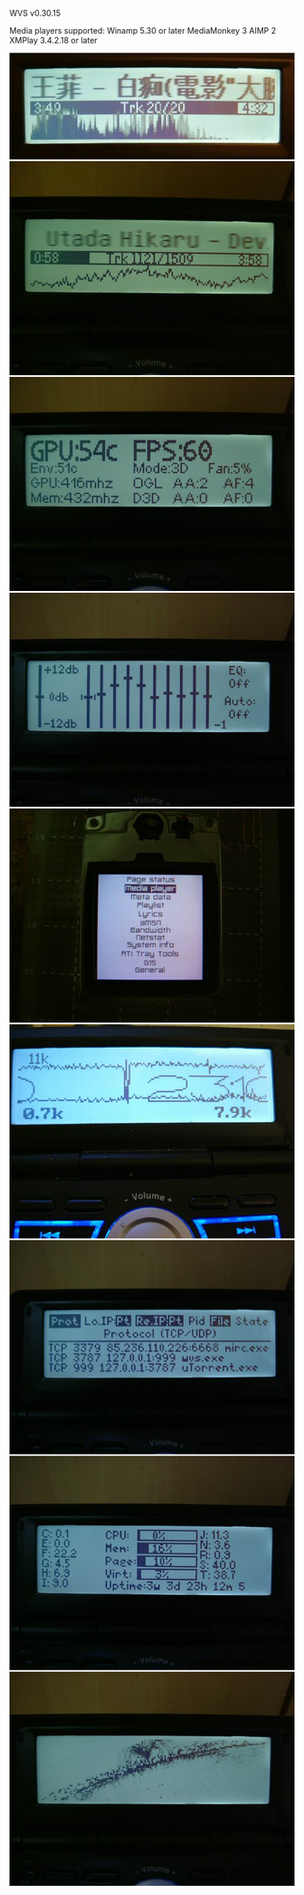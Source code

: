 

WVS v0.30.15


Media players supported:
Winamp 5.30 or later
MediaMonkey 3
AIMP 2
XMPlay 3.4.2.18 or later



![screenshots of app](./screenshots/g15_wvs2.jpg)
![screenshots of app](./screenshots/wvs_g15_title_3.jpg)
![screenshots of app](./screenshots/wvs_g15_att_1.jpg)
![screenshots of app](./screenshots/wvs_g15_eq_1.jpg)
![screenshots of app](./screenshots/wvs_s1d15g10_1.jpg)
![screenshots of app](./screenshots/g15_3.jpg)
![screenshots of app](./screenshots/wvs_g15_netstat_2.jpg)
![screenshots of app](./screenshots/wvs_g15_sysinfo_1.jpg)
![screenshots of app](./screenshots/wvs_g15_particles_1.jpg)






